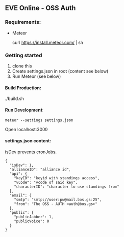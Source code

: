 ## EVE Online - OSS Auth

### Requirements:
- Meteor

    curl https://install.meteor.com/ | sh


### Getting started
1. clone this
2. Create settings.json in root (content see below)
3. Run Meteor (see below)

#### Build Production:
./build.sh

#### Run Development:

    meteor --settings settings.json

Open localhost:3000


#### settings.json content:

isDev prevents cronJobs.

```
{
  "isDev": 1, 
  "allianceID": "alliance id",
  "api": {
    "keyID": "keyid with standings access",
    "vCode": "vcode of said key",
    "characterID": "character to use standings from"
  },
  "email": {
    "smtp": "smtp://user:pw@mail.bos.gs:25",
    "from": "The OSS - AUTH <auth@bos.gs>"
  },
  "public": {
    "publicJabber": 1,
    "publicVoice": 0
  }
}

```